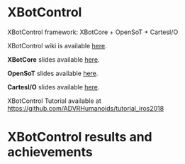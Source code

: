 # XBotControl
XBotControl framework: XBotCore + OpenSoT + CartesI/O

XBotControl wiki is available [here](https://github.com/ADVRHumanoids/XBotControl/wiki).

**XBotCore** slides available [here](https://www.dropbox.com/s/ojwruiax6r2k53z/XBotCore_Tutorial_IROS_19.pdf?dl=0).

**OpenSoT** slides available [here](https://docs.google.com/presentation/d/1kwJsAnVi_3ADtqFSTP8wq3JOGLcvDV_ypcEEjPHnCEA/edit#slide=id.p).

**CartesI/O** slides available [here](https://docs.google.com/presentation/d/1bmeKwGsyhoEIW_Wd05ITrp71J0FMkANDNeZTTDXzfJ4/edit#slide=id.p).



XBotControl Tutorial available at https://github.com/ADVRHumanoids/tutorial_iros2018

# XBotControl results and achievements

